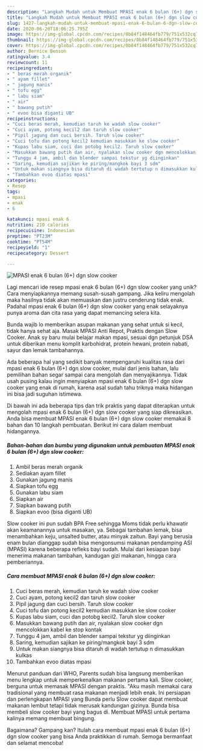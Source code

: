 ```yaml
---
description: "Langkah Mudah untuk Membuat MPASI enak 6 bulan (6+) dgn slow cooker Anti Gagal"
title: "Langkah Mudah untuk Membuat MPASI enak 6 bulan (6+) dgn slow cooker Anti Gagal"
slug: 1427-langkah-mudah-untuk-membuat-mpasi-enak-6-bulan-6-dgn-slow-cooker-anti-gagal
date: 2020-06-20T18:06:25.795Z
image: https://img-global.cpcdn.com/recipes/0b84f148464fb779/751x532cq70/mpasi-enak-6-bulan-6-dgn-slow-cooker-foto-resep-utama.jpg
thumbnail: https://img-global.cpcdn.com/recipes/0b84f148464fb779/751x532cq70/mpasi-enak-6-bulan-6-dgn-slow-cooker-foto-resep-utama.jpg
cover: https://img-global.cpcdn.com/recipes/0b84f148464fb779/751x532cq70/mpasi-enak-6-bulan-6-dgn-slow-cooker-foto-resep-utama.jpg
author: Bernice Benson
ratingvalue: 3.4
reviewcount: 11
recipeingredient:
- " beras merah organik"
- " ayam fillet"
- " jagung manis"
- " tofu egg"
- " labu siam"
- " air"
- " bawang putih"
- " evoo bisa diganti UB"
recipeinstructions:
- "Cuci beras merah, kemudian taruh ke wadah slow cooker"
- "Cuci ayam, potong kecil2 dan taruh slow cooker"
- "Pipil jagung dan cuci bersih. Taruh slow cooker"
- "Cuci tofu dan potong kecil2 kemudian masukkan ke slow cooker"
- "Kupas labu siam, cuci dan potobg kecil2. Taruh slow cooker"
- "Masukkan bawang putih dan air, nyalakan slow cooker dgn mencolokkan kabel ke stop kontak"
- "Tunggu 4 jam, ambil dan blender sampai tekstur yg diinginkan"
- "Saring, kemudian sajikan ke piring/mangkok bayi 3 sdm"
- "Untuk makan siangnya bisa ditaruh di wadah tertutup n dimasukkan kulkas"
- "Tambahkan evoo diatas mpasi"
categories:
- Resep
tags:
- mpasi
- enak
- 6

katakunci: mpasi enak 6 
nutrition: 210 calories
recipecuisine: Indonesian
preptime: "PT23M"
cooktime: "PT54M"
recipeyield: "1"
recipecategory: Dessert

---
```



![MPASI enak 6 bulan (6+) dgn slow cooker](https://img-global.cpcdn.com/recipes/0b84f148464fb779/751x532cq70/mpasi-enak-6-bulan-6-dgn-slow-cooker-foto-resep-utama.jpg)

Lagi mencari ide resep mpasi enak 6 bulan (6+) dgn slow cooker yang unik? Cara menyiapkannya memang susah-susah gampang. Jika keliru mengolah maka hasilnya tidak akan memuaskan dan justru cenderung tidak enak. Padahal mpasi enak 6 bulan (6+) dgn slow cooker yang enak selayaknya punya aroma dan cita rasa yang dapat memancing selera kita.

Bunda wajib lo memberikan asupan makanan yang sehat untuk si kecil, tidak hanya sehat aja. Masak MPASI Anti Repot, Praktis dengan Slow Cooker. Anak sy baru mulai belajar makan mpasi, sesuai dgn petunjuk DSA untuk diberikan menu komplit karbohidrat, protein hewani, protein nabati, sayur dan lemak tambahannya.

Ada beberapa hal yang sedikit banyak mempengaruhi kualitas rasa dari mpasi enak 6 bulan (6+) dgn slow cooker, mulai dari jenis bahan, lalu pemilihan bahan segar sampai cara mengolah dan menyajikannya. Tidak usah pusing kalau ingin menyiapkan mpasi enak 6 bulan (6+) dgn slow cooker yang enak di rumah, karena asal sudah tahu triknya maka hidangan ini bisa jadi suguhan istimewa.


Di bawah ini ada beberapa tips dan trik praktis yang dapat diterapkan untuk mengolah mpasi enak 6 bulan (6+) dgn slow cooker yang siap dikreasikan. Anda bisa membuat MPASI enak 6 bulan (6+) dgn slow cooker memakai 8 bahan dan 10 langkah pembuatan. Berikut ini cara dalam membuat hidangannya.

<!--inarticleads1-->

##### Bahan-bahan dan bumbu yang digunakan untuk pembuatan MPASI enak 6 bulan (6+) dgn slow cooker:

1. Ambil  beras merah organik
1. Sediakan  ayam fillet
1. Gunakan  jagung manis
1. Siapkan  tofu egg
1. Gunakan  labu siam
1. Siapkan  air
1. Siapkan  bawang putih
1. Siapkan  evoo (bisa diganti UB)


Slow cooker ini pun sudah BPA Free sehingga Moms tidak perlu khawatir akan keamanannya untuk masakan, ya. Sebagai tambahan lemak, bisa menambahkan keju, unsalted butter, atau minyak zaitun. Bayi yang berusia enam bulan dianggap sudah bisa mengonsumsi makanan pendamping ASI (MPASI) karena beberapa refleks bayi sudah. Mulai dari kesiapan bayi menerima makanan tambahan, kandugan gizi makanan, hingga cara pemberiannya. 

<!--inarticleads2-->

##### Cara membuat MPASI enak 6 bulan (6+) dgn slow cooker:

1. Cuci beras merah, kemudian taruh ke wadah slow cooker
1. Cuci ayam, potong kecil2 dan taruh slow cooker
1. Pipil jagung dan cuci bersih. Taruh slow cooker
1. Cuci tofu dan potong kecil2 kemudian masukkan ke slow cooker
1. Kupas labu siam, cuci dan potobg kecil2. Taruh slow cooker
1. Masukkan bawang putih dan air, nyalakan slow cooker dgn mencolokkan kabel ke stop kontak
1. Tunggu 4 jam, ambil dan blender sampai tekstur yg diinginkan
1. Saring, kemudian sajikan ke piring/mangkok bayi 3 sdm
1. Untuk makan siangnya bisa ditaruh di wadah tertutup n dimasukkan kulkas
1. Tambahkan evoo diatas mpasi


Menurut panduan dari WHO, Parents sudah bisa langsung memberikan menu lengkap untuk memperkenalkan makanan pertama kali. Slow cooker, berguna untuk memasak MPASI dengan praktis. &#34;Aku masih memakai cara tradisional yang membuat rasa makanan menjadi lebih enak. Ini persiapan dan perlengkapan MPASI yang Bunda perlu Slow cooker dapat membuat makanan lembut tetapi tidak merusak kandungan gizinya. Bunda bisa membeli slow cooker bayi yang bagus di. Membuat MPASI untuk pertama kalinya memang membuat bingung. 

Bagaimana? Gampang kan? Itulah cara membuat mpasi enak 6 bulan (6+) dgn slow cooker yang bisa Anda praktikkan di rumah. Semoga bermanfaat dan selamat mencoba!
